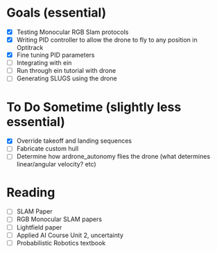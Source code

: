 # Goals (essential)
- [x] Testing Monocular RGB Slam protocols
- [x] Writing PID controller to allow the drone to fly to any position in
Optitrack
- [x] Fine tuning PID parameters
- [ ] Integrating with ein
- [ ] Run through ein tutorial with drone
- [ ] Generating SLUGS using the drone

# To Do Sometime (slightly less essential)
- [x] Override takeoff and landing sequences
- [ ] Fabricate custom hull
- [ ] Determine how ardrone_autonomy flies the drone (what determines
linear/angular velocity? etc)

# Reading
- [ ] SLAM Paper
- [ ] RGB Monocular SLAM papers
- [ ] Lightfield paper
- [ ] Applied AI Course Unit 2, uncertainty
- [ ] Probabilistic Robotics textbook
